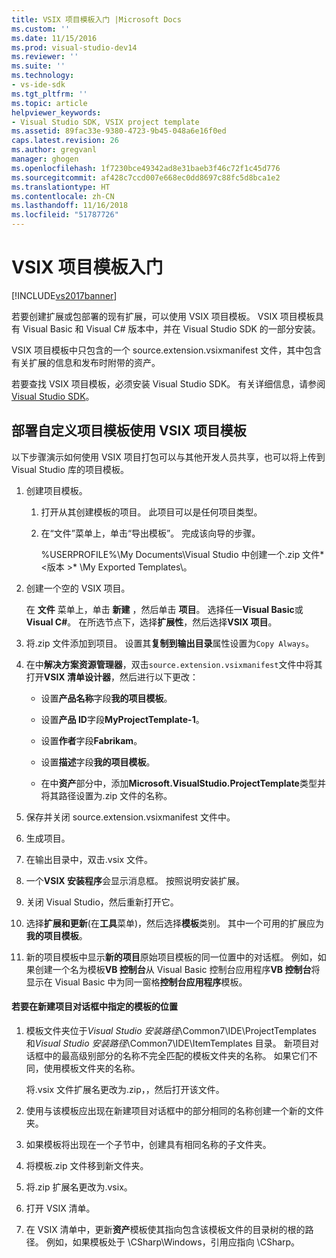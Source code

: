 ```yaml
---
title: VSIX 项目模板入门 |Microsoft Docs
ms.custom: ''
ms.date: 11/15/2016
ms.prod: visual-studio-dev14
ms.reviewer: ''
ms.suite: ''
ms.technology:
- vs-ide-sdk
ms.tgt_pltfrm: ''
ms.topic: article
helpviewer_keywords:
- Visual Studio SDK, VSIX project template
ms.assetid: 89fac33e-9380-4723-9b45-048a6e16f0ed
caps.latest.revision: 26
ms.author: gregvanl
manager: ghogen
ms.openlocfilehash: 1f7230bce49342ad8e31baeb3f46c72f1c45d776
ms.sourcegitcommit: af428c7ccd007e668ec0dd8697c88fc5d8bca1e2
ms.translationtype: HT
ms.contentlocale: zh-CN
ms.lasthandoff: 11/16/2018
ms.locfileid: "51787726"
---
```

# <a name="getting-started-with-the-vsix-project-template"></a>VSIX 项目模板入门
[!INCLUDE[vs2017banner](../includes/vs2017banner.md)]

若要创建扩展或包部署的现有扩展，可以使用 VSIX 项目模板。 VSIX 项目模板具有 Visual Basic 和 Visual C# 版本中，并在 Visual Studio SDK 的一部分安装。  
  
 VSIX 项目模板中只包含的一个 source.extension.vsixmanifest 文件，其中包含有关扩展的信息和发布时附带的资产。  
  
 若要查找 VSIX 项目模板，必须安装 Visual Studio SDK。 有关详细信息，请参阅[Visual Studio SDK](../extensibility/visual-studio-sdk.md)。  
  
## <a name="deploying-a-custom-project-template-using-the-vsix-project-template"></a>部署自定义项目模板使用 VSIX 项目模板  
 以下步骤演示如何使用 VSIX 项目打包可以与其他开发人员共享，也可以将上传到 Visual Studio 库的项目模板。  
  
1.  创建项目模板。  
  
    1.  打开从其创建模板的项目。 此项目可以是任何项目类型。  
  
    2.  在“文件”菜单上，单击“导出模板”。 完成该向导的步骤。  
  
         %USERPROFILE%\My Documents\Visual Studio 中创建一个.zip 文件*\<版本 >* \My Exported Templates\\。  
  
2.  创建一个空的 VSIX 项目。  
  
     在 **文件** 菜单上，单击 **新建** ，然后单击 **项目**。 选择任一**Visual Basic**或**Visual C#**。 在所选节点下，选择**扩展性**，然后选择**VSIX 项目**。  
  
3.  将.zip 文件添加到项目。 设置其**复制到输出目录**属性设置为`Copy Always`。  
  
4.  在中**解决方案资源管理器**，双击`source.extension.vsixmanifest`文件中将其打开**VSIX 清单设计器**，然后进行以下更改：  
  
    -   设置**产品名称**字段**我的项目模板**。  
  
    -   设置**产品 ID**字段**MyProjectTemplate-1**。  
  
    -   设置**作者**字段**Fabrikam**。  
  
    -   设置**描述**字段**我的项目模板**。  
  
    -   在中**资产**部分中，添加**Microsoft.VisualStudio.ProjectTemplate**类型并将其路径设置为.zip 文件的名称。  
  
5.  保存并关闭 source.extension.vsixmanifest 文件中。  
  
6.  生成项目。  
  
7.  在输出目录中，双击.vsix 文件。  
  
8.  一个**VSIX 安装程序**会显示消息框。 按照说明安装扩展。  
  
9. 关闭 Visual Studio，然后重新打开它。  
  
10. 选择**扩展和更新**(在**工具**菜单)，然后选择**模板**类别。 其中一个可用的扩展应为**我的项目模板**。  
  
11. 新的项目模板中显示**新的项目**原始项目模板的同一位置中的对话框。 例如，如果创建一个名为模板**VB 控制台**从 Visual Basic 控制台应用程序**VB 控制台**将显示在 Visual Basic 中为同一窗格**控制台应用程序**模板。  
  
#### <a name="to-specify-the-location-of-the-template-in-the-new-project-dialog-box"></a>若要在新建项目对话框中指定的模板的位置  
  
1.  模板文件夹位于*Visual Studio 安装路径*\Common7\IDE\ProjectTemplates 和*Visual Studio 安装路径*\Common7\IDE\ItemTemplates 目录。 新项目对话框中的最高级别部分的名称不完全匹配的模板文件夹的名称。 如果它们不同，使用模板文件夹的名称。  
  
     将.vsix 文件扩展名更改为.zip，，然后打开该文件。  
  
2.  使用与该模板应出现在新建项目对话框中的部分相同的名称创建一个新的文件夹。  
  
3.  如果模板将出现在一个子节中，创建具有相同名称的子文件夹。  
  
4.  将模板.zip 文件移到新文件夹。  
  
5.  将.zip 扩展名更改为.vsix。  
  
6.  打开 VSIX 清单。  
  
7.  在 VSIX 清单中，更新**资产**模板使其指向包含该模板文件的目录树的根的路径。 例如，如果模板处于 \CSharp\Windows，引用应指向 \CSharp。

